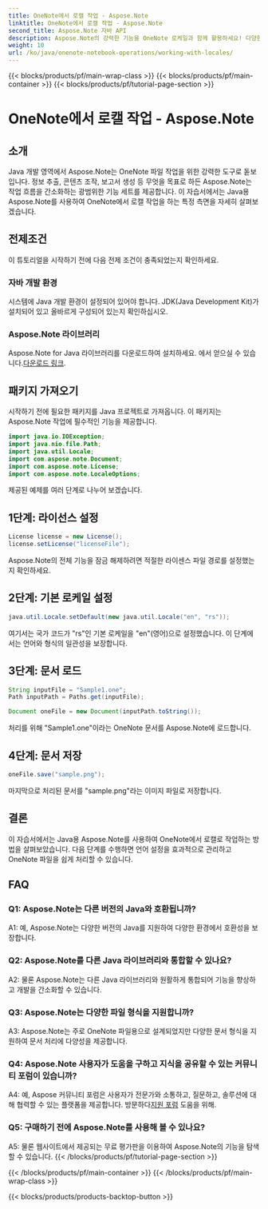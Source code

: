 ```yaml
---
title: OneNote에서 로캘 작업 - Aspose.Note
linktitle: OneNote에서 로캘 작업 - Aspose.Note
second_title: Aspose.Note 자바 API
description: Aspose.Note의 강력한 기능을 OneNote 로케일과 함께 활용하세요! 다양한 언어 및 지역에 맞는 보고서를 추출, 조작 및 생성합니다. #OneNote #Java #Aspose
weight: 10
url: /ko/java/onenote-notebook-operations/working-with-locales/
---
```


{{< blocks/products/pf/main-wrap-class >}}
{{< blocks/products/pf/main-container >}}
{{< blocks/products/pf/tutorial-page-section >}}

# OneNote에서 로캘 작업 - Aspose.Note

## 소개

Java 개발 영역에서 Aspose.Note는 OneNote 파일 작업을 위한 강력한 도구로 돋보입니다. 정보 추출, 콘텐츠 조작, 보고서 생성 등 무엇을 목표로 하든 Aspose.Note는 작업 흐름을 간소화하는 광범위한 기능 세트를 제공합니다. 이 자습서에서는 Java용 Aspose.Note를 사용하여 OneNote에서 로캘 작업을 하는 특정 측면을 자세히 살펴보겠습니다.

## 전제조건

이 튜토리얼을 시작하기 전에 다음 전제 조건이 충족되었는지 확인하세요.

### 자바 개발 환경

시스템에 Java 개발 환경이 설정되어 있어야 합니다. JDK(Java Development Kit)가 설치되어 있고 올바르게 구성되어 있는지 확인하십시오.

### Aspose.Note 라이브러리

 Aspose.Note for Java 라이브러리를 다운로드하여 설치하세요. 에서 얻으실 수 있습니다.[다운로드 링크](https://releases.aspose.com/note/java/).

## 패키지 가져오기

시작하기 전에 필요한 패키지를 Java 프로젝트로 가져옵니다. 이 패키지는 Aspose.Note 작업에 필수적인 기능을 제공합니다.

```java
import java.io.IOException;
import java.nio.file.Path;
import java.util.Locale;
import com.aspose.note.Document;
import com.aspose.note.License;
import com.aspose.note.LocaleOptions;
```

제공된 예제를 여러 단계로 나누어 보겠습니다.

## 1단계: 라이선스 설정

```java
License license = new License();
license.setLicense("licenseFile");
```

Aspose.Note의 전체 기능을 잠금 해제하려면 적절한 라이센스 파일 경로를 설정했는지 확인하세요.

## 2단계: 기본 로케일 설정

```java
java.util.Locale.setDefault(new java.util.Locale("en", "rs"));
```

여기서는 국가 코드가 "rs"인 기본 로케일을 "en"(영어)으로 설정했습니다. 이 단계에서는 언어와 형식의 일관성을 보장합니다.

## 3단계: 문서 로드

```java
String inputFile = "Sample1.one";
Path inputPath = Paths.get(inputFile);

Document oneFile = new Document(inputPath.toString());
```

처리를 위해 "Sample1.one"이라는 OneNote 문서를 Aspose.Note에 로드합니다.

## 4단계: 문서 저장

```java
oneFile.save("sample.png");
```

마지막으로 처리된 문서를 "sample.png"라는 이미지 파일로 저장합니다.

## 결론

이 자습서에서는 Java용 Aspose.Note를 사용하여 OneNote에서 로캘로 작업하는 방법을 살펴보았습니다. 다음 단계를 수행하면 언어 설정을 효과적으로 관리하고 OneNote 파일을 쉽게 처리할 수 있습니다.

## FAQ

### Q1: Aspose.Note는 다른 버전의 Java와 호환됩니까?

A1: 예, Aspose.Note는 다양한 버전의 Java를 지원하여 다양한 환경에서 호환성을 보장합니다.

### Q2: Aspose.Note를 다른 Java 라이브러리와 통합할 수 있나요?

A2: 물론 Aspose.Note는 다른 Java 라이브러리와 원활하게 통합되어 기능을 향상하고 개발을 간소화할 수 있습니다.

### Q3: Aspose.Note는 다양한 파일 형식을 지원합니까?

A3: Aspose.Note는 주로 OneNote 파일용으로 설계되었지만 다양한 문서 형식을 지원하여 문서 처리에 다양성을 제공합니다.

### Q4: Aspose.Note 사용자가 도움을 구하고 지식을 공유할 수 있는 커뮤니티 포럼이 있습니까?

 A4: 예, Aspose 커뮤니티 포럼은 사용자가 전문가와 소통하고, 질문하고, 솔루션에 대해 협력할 수 있는 플랫폼을 제공합니다. 방문하다[지원 포럼](https://forum.aspose.com/c/note/28) 도움을 위해.

### Q5: 구매하기 전에 Aspose.Note를 사용해 볼 수 있나요?

A5: 물론 웹사이트에서 제공되는 무료 평가판을 이용하여 Aspose.Note의 기능을 탐색할 수 있습니다.
{{< /blocks/products/pf/tutorial-page-section >}}

{{< /blocks/products/pf/main-container >}}
{{< /blocks/products/pf/main-wrap-class >}}

{{< blocks/products/products-backtop-button >}}
